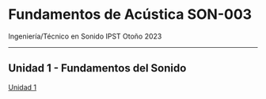 # Fundamentos de Acústica SON-003

Ingeniería/Técnico en Sonido IPST
Otoño 2023

---

## Unidad 1 - Fundamentos del Sonido

[Unidad 1](https://mybinder.org/v2/gh/alvaradolucho/fundamentos_de_acustica/HEAD?labpath=clases%2Funidad1-fundamentos_del_sonido.ipynb)
